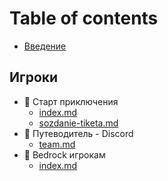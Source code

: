 # Table of contents

- [Введение](README.md)

## Игроки <a href="#players" id="players"></a>

- 👋 Старт приключения
  - [index.md](players/index.md)
  - [sozdanie-tiketa.md](players/sozdanie-tiketa.md)
- 🧭 Путеводитель - Discord
  - [team.md](players/guideline/discord/team.md)
- 📱 Bedrock игрокам
  - [index.md](players/bedrock/index.md)
